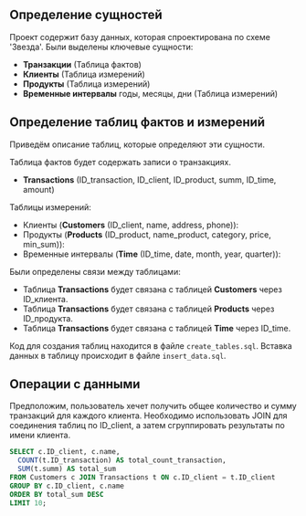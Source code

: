 ## Определение cущностей

Проект содержит базу данных, которая спроектирована по схеме 'Звезда'. Были выделены ключевые сущности:

* **Транзакции** (Таблица фактов)
* **Клиенты** (Таблица измерений)
* **Продукты** (Таблица измерений)
* **Временные интервалы** годы, месяцы, дни (Таблица измерений)

## Определение таблиц фактов и измерений

Приведём описание таблиц, которые определяют эти сущности.

Таблица фактов будет содержать записи о транзакциях.

* **Transactions** (ID_transaction, ID_client, ID_product, summ, ID_time, amount)

Таблицы измерений:

* Клиенты (**Customers** (ID_client, name, address, phone)):
* Продукты (**Products** (ID_product, name_product, category, price, min_sum)):
* Временные интервалы (**Time** (ID_time, date, month, year, quarter)):

Были определены связи между таблицами:

* Таблица **Transactions** будет связана с таблицей **Customers** через ID_клиента.
* Таблица **Transactions** будет связана с таблицей **Products** через ID_продукта.
* Таблица **Transactions** будет связана с таблицей **Time** через ID_time.

Код для создания таблиц находится в файле `create_tables.sql`. Вставка данных в таблицу происходит в файле `insert_data.sql`.

## Операции с данными

Предположим, пользователь хечет получить общее количество и сумму транзакций для каждого клиента. Необходимо использовать JOIN для соединения таблиц по ID_client, а затем сгруппировать результаты по имени клиента.

```SQL
SELECT c.ID_client, c.name,
  COUNT(t.ID_transaction) AS total_count_transaction,
  SUM(t.summ) AS total_sum
FROM Customers c JOIN Transactions t ON c.ID_client = t.ID_client
GROUP BY c.ID_client, c.name
ORDER BY total_sum DESC
LIMIT 10;
```
